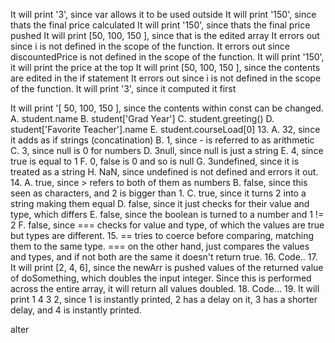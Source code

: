 
It will print '3', since var allows it to be used outside
It will print '150', since thats the final price calculated
It will print '150', since thats the final price pushed
It will print [50, 100, 150 ], since that is the edited array
It errors out since i is not defined in the scope of the function.
It errors out since discountedPrice is not defined in the scope of the function.
It will print '150', it will print the price at the top
It will print [50, 100, 150 ], since the contents are edited in the if statement
It errors out since i is not defined in the scope of the function.
It will print '3', since it computed it first


It will print '[ 50, 100, 150 ], since the contents within const can be changed.
A. student.name B. student['Grad Year'] C. student.greeting() D. student['Favorite Teacher'].name E. student.courseLoad[0] 13. A. 32, since it adds as if strings (concatination) B. 1, since - is referred to as arithmetic C. 3, since null is 0 for numbers D. 3null, since null is just a string E. 4, since true is equal to 1 F. 0, false is 0 and so is null G. 3undefined, since it is treated as a string H. NaN, since undefined is not defined and errors it out. 14. A. true, since > refers to both of them as numbers B. false, since this seen as characters, and 2 is bigger than 1. C. true, since it turns 2 into a string making them equal D. false, since it just checks for their value and type, which differs E. false, since the boolean is turned to a number and 1 != 2 F. false, since === checks for value and type, of which the values are true but types are different. 15. == tries to coerce before comparing, matching them to the same type. === on the other hand, just compares the values and types, and if not both are the same it doesn't return true. 16. Code.. 17. It will print [2, 4, 6], since the newArr is pushed values of the returned value of doSomething, which doubles the input integer. Since this is performed across the entire array, it will return all values doubled. 18. Code... 19. It will print 1 4 3 2, since 1 is instantly printed, 2 has a delay on it, 3 has a shorter delay, and 4 is instantly printed.



alter
